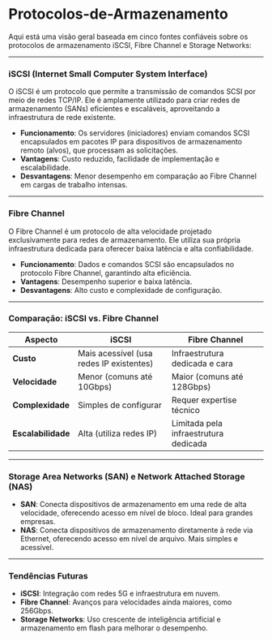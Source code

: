 # Protocolos-de-Armazenamento
Aqui está uma visão geral baseada em cinco fontes confiáveis sobre os protocolos de armazenamento iSCSI, Fibre Channel e Storage Networks:

---

### **iSCSI (Internet Small Computer System Interface)**
O iSCSI é um protocolo que permite a transmissão de comandos SCSI por meio de redes TCP/IP. Ele é amplamente utilizado para criar redes de armazenamento (SANs) eficientes e escaláveis, aproveitando a infraestrutura de rede existente.  
- **Funcionamento**: Os servidores (iniciadores) enviam comandos SCSI encapsulados em pacotes IP para dispositivos de armazenamento remoto (alvos), que processam as solicitações.
- **Vantagens**: Custo reduzido, facilidade de implementação e escalabilidade.
- **Desvantagens**: Menor desempenho em comparação ao Fibre Channel em cargas de trabalho intensas.

---

### **Fibre Channel**
O Fibre Channel é um protocolo de alta velocidade projetado exclusivamente para redes de armazenamento. Ele utiliza sua própria infraestrutura dedicada para oferecer baixa latência e alta confiabilidade.  
- **Funcionamento**: Dados e comandos SCSI são encapsulados no protocolo Fibre Channel, garantindo alta eficiência.
- **Vantagens**: Desempenho superior e baixa latência.
- **Desvantagens**: Alto custo e complexidade de configuração.

---

### **Comparação: iSCSI vs. Fibre Channel**
| **Aspecto**         | **iSCSI**                                | **Fibre Channel**                     |
|----------------------|------------------------------------------|---------------------------------------|
| **Custo**           | Mais acessível (usa redes IP existentes) | Infraestrutura dedicada e cara        |
| **Velocidade**      | Menor (comuns até 10Gbps)                | Maior (comuns até 128Gbps)            |
| **Complexidade**    | Simples de configurar                    | Requer expertise técnico              |
| **Escalabilidade**  | Alta (utiliza redes IP)                  | Limitada pela infraestrutura dedicada |

---

### **Storage Area Networks (SAN) e Network Attached Storage (NAS)**
- **SAN**: Conecta dispositivos de armazenamento em uma rede de alta velocidade, oferecendo acesso em nível de bloco. Ideal para grandes empresas.
- **NAS**: Conecta dispositivos de armazenamento diretamente à rede via Ethernet, oferecendo acesso em nível de arquivo. Mais simples e acessível.

---

### **Tendências Futuras**
- **iSCSI**: Integração com redes 5G e infraestrutura em nuvem.
- **Fibre Channel**: Avanços para velocidades ainda maiores, como 256Gbps.
- **Storage Networks**: Uso crescente de inteligência artificial e armazenamento em flash para melhorar o desempenho.
  
